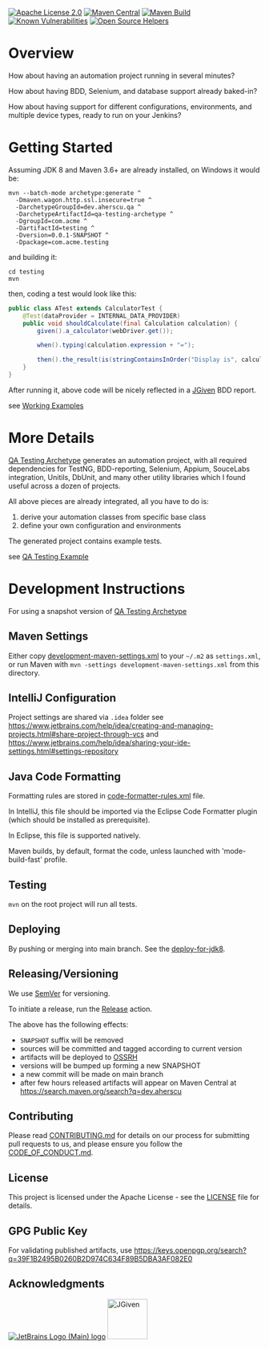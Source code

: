 [![Apache License 2.0](https://img.shields.io/badge/license-apache2-red.svg?style=flat-square)](http://opensource.org/licenses/Apache-2.0)
[![Maven Central](https://maven-badges.herokuapp.com/maven-central/dev.aherscu.qa/qa-automation/badge.svg)](https://search.maven.org/search?q=dev.aherscu)
[![Maven Build](https://github.com/adrian-herscu/qa-automation/actions/workflows/on-main-push.yml/badge.svg)](https://github.com/QA-Automation-Starter/qa-automation/actions)
[![Known Vulnerabilities](https://snyk.io/test/github/adrian-herscu/qa-automation/badge.svg)](https://snyk.io/test/github/adrian-herscu/qa-automation)
[![Open Source Helpers](https://www.codetriage.com/adrian-herscu/qa-automation/badges/users.svg)](https://www.codetriage.com/adrian-herscu/qa-automation)

# Overview

How about having an automation project running in several minutes?

How about having BDD, Selenium, and database support already baked-in?

How about having support for different configurations, environments,
and multiple device types, ready to run on your Jenkins?

# Getting Started

Assuming JDK 8 and Maven 3.6+ are already installed, on Windows it would be:

```shell
mvn --batch-mode archetype:generate ^
  -Dmaven.wagon.http.ssl.insecure=true ^
  -DarchetypeGroupId=dev.aherscu.qa ^
  -DarchetypeArtifactId=qa-testing-archetype ^
  -DgroupId=com.acme ^
  -DartifactId=testing ^
  -Dversion=0.0.1-SNAPSHOT ^
  -Dpackage=com.acme.testing
```

and building it:

```shell
cd testing
mvn
```

then, coding a test would look like this:

```java
public class ATest extends CalculatorTest {
    @Test(dataProvider = INTERNAL_DATA_PROVIDER)
    public void shouldCalculate(final Calculation calculation) {
        given().a_calculator(webDriver.get());

        when().typing(calculation.expression + "=");

        then().the_result(is(stringContainsInOrder("Display is", calculation.result)));
    }
}
```

After running it, above code will be nicely reflected in
a [JGiven](https://jgiven.org/) BDD report.

see [Working Examples](qa-testing-example/README.md)

# More Details

[QA Testing Archetype](qa-testing-archetype/README.md) generates an automation
project, with all required dependencies for TestNG, BDD-reporting, Selenium,
Appium, SouceLabs integration, Unitils, DbUnit, and many other utility libraries
which I found useful across a dozen of projects.

All above pieces are already integrated, all you have to do is:

1. derive your automation classes from specific base class
2. define your own configuration and environments

The generated project contains example tests.

see [QA Testing Example](qa-testing-example/README.md)

# Development Instructions

For using a snapshot version
of [QA Testing Archetype](qa-testing-archetype/README.md)

## Maven Settings

Either copy [development-maven-settings.xml](development-maven-settings.xml) to
your `~/.m2` as `settings.xml`, or run Maven with
`mvn -settings development-maven-settings.xml` from this directory.

## IntelliJ Configuration

Project settings are shared via `.idea` folder
see <https://www.jetbrains.com/help/idea/creating-and-managing-projects.html#share-project-through-vcs>
and <https://www.jetbrains.com/help/idea/sharing-your-ide-settings.html#settings-repository>

## Java Code Formatting

Formatting rules are stored in
[code-formatter-rules.xml](code-formatter-rules.xml) file.

In IntelliJ, this file should be imported via the Eclipse Code Formatter plugin
(which should be installed as prerequisite).

In Eclipse, this file is supported natively.

Maven builds, by default, format the code, unless launched with
'mode-build-fast' profile.

## Testing

`mvn` on the root project will run all tests.

## Deploying

By pushing or merging into main branch.
See the [deploy-for-jdk8](.github/workflows/on-main-push.yml).

## Releasing/Versioning

We use [SemVer](http://semver.org/) for versioning.

To initiate a release, run the
[Release](.github/workflows/release.yml) action.

The above has the following effects:

* `SNAPSHOT` suffix will be removed
* sources will be committed and tagged according to current version
* artifacts will be deployed to [OSSRH](https://s01.oss.sonatype.org)
* versions will be bumped up forming a new SNAPSHOT
* a new commit will be made on main branch
* after few hours released artifacts will appear on Maven Central
  at https://search.maven.org/search?q=dev.aherscu

## Contributing

Please read [CONTRIBUTING.md](.github/CONTRIBUTING.md) for details on our
process for submitting pull requests to us, and please ensure you follow
the [CODE_OF_CONDUCT.md](.github/CODE_OF_CONDUCT.md).

## License

This project is licensed under the Apache License - see
the [LICENSE](LICENSE) file for details.

## GPG Public Key

For validating published artifacts, use
<https://keys.openpgp.org/search?q=39F1B2495B0260B2D974C634F89B5DBA3AF082E0>

## Acknowledgments

[![JetBrains Logo (Main) logo](https://resources.jetbrains.com/storage/products/company/brand/logos/jb_beam.svg)](https://www.jetbrains.com/community/opensource/#support)
[<img src="https://jgiven.org/img/logo.png" height="80" alt="JGiven">](https://jgiven.org)
